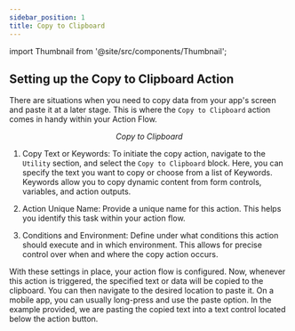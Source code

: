 ```yaml
---
sidebar_position: 1
title: Copy to Clipboard
---
```

import Thumbnail from '@site/src/components/Thumbnail';

## Setting up the Copy to Clipboard Action

There are situations when you need to copy data from your app's screen and paste it at a later stage. This is where the `Copy to Clipboard` action comes in handy within your Action Flow.

<figure>
<Thumbnail src="/img/reference/actionflow-blocks/copy-to-clipboard/copy-to-clipboard.png" alt="Copy to Clipboard" />
<figcaption align='center'><i>Copy to Clipboard</i></figcaption>
</figure>

1. Copy Text or Keywords: To initiate the copy action, navigate to the `Utility` section, and select the `Copy to Clipboard` block. Here, you can specify the text you want to copy or choose from a list of Keywords. Keywords allow you to copy dynamic content from form controls, variables, and action outputs.

2. Action Unique Name: Provide a unique name for this action. This helps you identify this task within your action flow.

<figure>
<Thumbnail src="/img/reference/actionflow-blocks/copy-to-clipboard/feild.jpeg" alt="Copy to Clipboard" />
</figure>

3. Conditions and Environment: Define under what conditions this action should execute and in which environment. This allows for precise control over when and where the copy action occurs.


With these settings in place, your action flow is configured. Now, whenever this action is triggered, the specified text or data will be copied to the clipboard. You can then navigate to the desired location to paste it. On a mobile app, you can usually long-press and use the paste option. In the example provided, we are pasting the copied text into a text control located below the action button.
